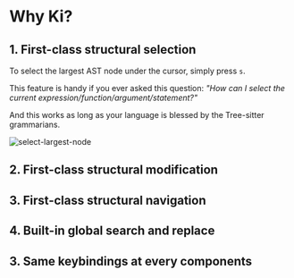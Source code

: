 # Why Ki?

## 1. First-class structural selection

To select the largest AST node under the cursor, simply press `s`. 

This feature is handy if you ever asked this question: _"How can I select the current expression/function/argument/statement?"_

And this works as long as your language is blessed by the Tree-sitter grammarians.

![select-largest-node](https://github.com/user-attachments/assets/1bc1bbf4-d5f2-4233-b2a6-f07f8316fd84)


## 2. First-class structural modification

## 3. First-class structural navigation

## 4. Built-in global search and replace

## 3. Same keybindings at every components
